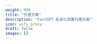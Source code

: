 ```yaml
---
weight: 950
title: "代理方案"
description: "FastGPT 私有化部署代理方案"
icon: wify_proxy
draft: false
images: []
---
```

<!-- 950~960 -->